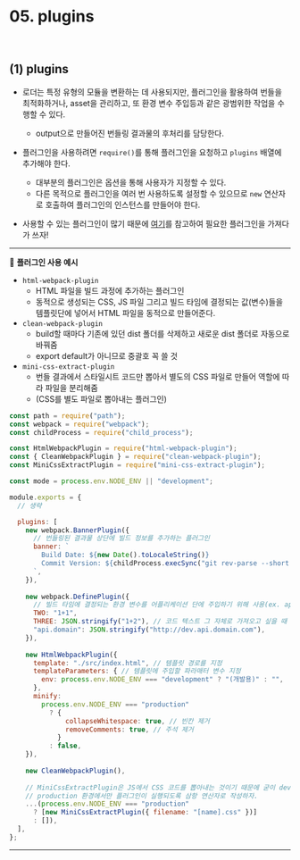 # 05. plugins

<br>

## (1) plugins

- 로더는 특정 유형의 모듈을 변환하는 데 사용되지만, 플러그인을 활용하여 번들을 최적화하거나, asset을 관리하고, 또 환경 변수 주입등과 같은 광범위한 작업을 수행할 수 있다.
  - output으로 만들어진 번들링 결과물의 후처리를 담당한다.

- 플러그인을 사용하려면 `require()`를 통해 플러그인을 요청하고 `plugins` 배열에 추가해야 한다.
  - 대부분의 플러그인은 옵션을 통해 사용자가 지정할 수 있다.
  - 다른 목적으로 플러그인을 여러 번 사용하도록 설정할 수 있으므로 `new` 연산자로 호출하여 플러그인의 인스턴스를 만들어야 한다.
- 사용할 수 있는 플러그인이 많기 때문에 [여기](https://webpack.kr/plugins/)를 참고하여 필요한 플러그인을 가져다가 쓰자!

---

:round_pushpin: <b>플러그인 사용 예시</b>

- `html-webpack-plugin`
  - HTML 파일을 빌드 과정에 추가하는 플러그인
  - 동적으로 생성되는 CSS, JS 파일 그리고 빌드 타임에 결정되는 값(변수)들을 템플릿단에 넣어서 HTML 파일을 동적으로 만들어준다.
- `clean-webpack-plugin`
  - build할 때마다 기존에 있던 dist 폴더를 삭제하고 새로운 dist 폴더로 자동으로 바꿔줌
  - export default가 아니므로 중괄호 꼭 쓸 것
- `mini-css-extract-plugin`
  - 번들 결과에서 스타일시트 코드만 뽑아서 별도의 CSS 파일로 만들어 역할에 따라 파일을 분리해줌
  - (CSS를 별도 파일로 뽑아내는 플러그인)

```javascript
const path = require("path");
const webpack = require("webpack");
const childProcess = require("child_process");

const HtmlWebpackPlugin = require("html-webpack-plugin");
const { CleanWebpackPlugin } = require("clean-webpack-plugin");
const MiniCssExtractPlugin = require("mini-css-extract-plugin");

const mode = process.env.NODE_ENV || "development";

module.exports = {
  // 생략

  plugins: [
    new webpack.BannerPlugin({
      // 번들링된 결과물 상단에 빌드 정보를 추가하는 플러그인
      banner: `
        Build Date: ${new Date().toLocaleString()}
        Commit Version: ${childProcess.execSync("git rev-parse --short HEAD")}
      `,
    }),
      
    new webpack.DefinePlugin({
      // 빌드 타임에 결정되는 환경 변수를 어플리케이션 단에 주입하기 위해 사용(ex. api의 주소)
      TWO: "1+1",
      THREE: JSON.stringify("1+2"), // 코드 텍스트 그 자체로 가져오고 싶을 때 JSON.stringify() 메소드 사용
      "api.domain": JSON.stringify("http://dev.api.domain.com"),
    }),
      
    new HtmlWebpackPlugin({
      template: "./src/index.html", // 템플릿 경로를 지정
      templateParameters: { // 템플릿에 주입할 파라매터 변수 지정
        env: process.env.NODE_ENV === "development" ? "(개발용)" : "",
      },
      minify:
        process.env.NODE_ENV === "production"
          ? {
              collapseWhitespace: true, // 빈칸 제거
              removeComments: true, // 주석 제거
            }
          : false,
    }),
      
    new CleanWebpackPlugin(),
      
    // MiniCssExtractPlugin은 JS에서 CSS 코드를 뽑아내는 것이기 때문에 굳이 development 환경에서는 JS 파일 하나로 빌드하는 것이 조금 더 빠르기 때문에 굳이 이 플러그인을 쓸 필요가 없다.
    // production 환경에서만 플러그인이 실행되도록 삼항 연산자로 작성하자.
    ...(process.env.NODE_ENV === "production"
      ? [new MiniCssExtractPlugin({ filename: "[name].css" })]
      : []),
  ],
};
```

---

